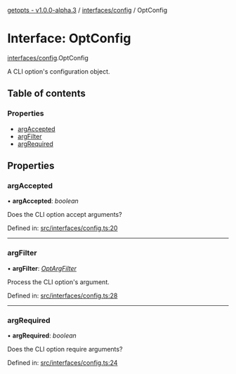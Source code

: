 [getopts - v1.0.0-alpha.3](../README.md) / [interfaces/config](../modules/interfaces_config.md) / OptConfig

# Interface: OptConfig

[interfaces/config](../modules/interfaces_config.md).OptConfig

A CLI option's configuration object.

## Table of contents

### Properties

- [argAccepted](interfaces_config.optconfig.md#argaccepted)
- [argFilter](interfaces_config.optconfig.md#argfilter)
- [argRequired](interfaces_config.optconfig.md#argrequired)

## Properties

### argAccepted

• **argAccepted**: _boolean_

Does the CLI option accept arguments?

Defined in: [src/interfaces/config.ts:20](https://github.com/prasadrajandran/node-getopts/blob/1bad317/src/interfaces/config.ts#L20)

---

### argFilter

• **argFilter**: [_OptArgFilter_](interfaces_schema.optargfilter.md)

Process the CLI option's argument.

Defined in: [src/interfaces/config.ts:28](https://github.com/prasadrajandran/node-getopts/blob/1bad317/src/interfaces/config.ts#L28)

---

### argRequired

• **argRequired**: _boolean_

Does the CLI option require arguments?

Defined in: [src/interfaces/config.ts:24](https://github.com/prasadrajandran/node-getopts/blob/1bad317/src/interfaces/config.ts#L24)
